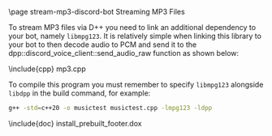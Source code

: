 \page stream-mp3-discord-bot Streaming MP3 Files

To stream MP3 files via D++ you need to link an additional dependency to your bot, namely `libmpg123`. It is relatively simple when linking this library to your bot to then decode audio to PCM and send it to the dpp::discord_voice_client::send_audio_raw function as shown below:

\include{cpp} mp3.cpp

To compile this program you must remember to specify `libmpg123` alongside `libdpp` in the build command, for example:

```bash
g++ -std=c++20 -o musictest musictest.cpp -lmpg123 -ldpp
```

\include{doc} install_prebuilt_footer.dox
